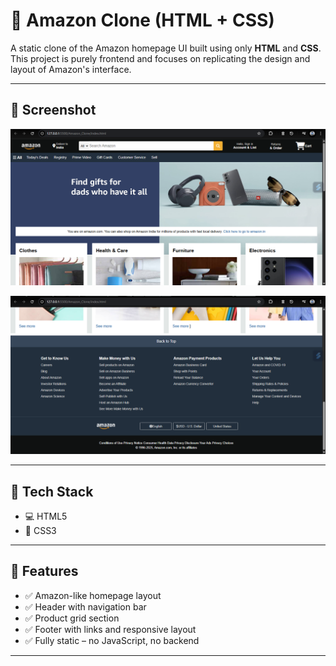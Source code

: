 # 🛒 Amazon Clone (HTML + CSS)

A static clone of the Amazon homepage UI built using only **HTML** and **CSS**. 
This project is purely frontend and focuses on replicating the design and layout of Amazon's interface.

---

## 📸 Screenshot

![Amazon Clone](./img/Screenshot1.png)

![Amazon Clone](./img/Screenshot2.png)


---

## 🔧 Tech Stack

- 💻 HTML5  
- 🎨 CSS3  


---

## 🎯 Features

- ✅ Amazon-like homepage layout
- ✅ Header with navigation bar
- ✅ Product grid section
- ✅ Footer with links and responsive layout
- ✅ Fully static – no JavaScript, no backend

---